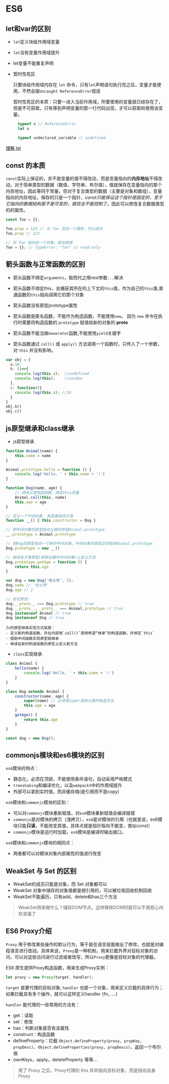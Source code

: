 # ES6

## let和var的区别

- `let`定义块级作用域变量

- `let`没有变量作用域提升

- let变量不能重复声明

- 暂时性死区

  只要块级作用域内存在 `let` 命令，只有`let`声明语句执行完之后，变量才能使用，不然会报`Uncaught ReferenceError`错误

  暂时性死区的本质：只要一进入当前作用域，所要使用的变量就已经存在了，但是不可获取，只有等到声明变量的那一行代码出现，才可以获取和使用该变量。

  ``` js
    typeof x // ReferenceError
    let x

    typeof undeclared_variable // undefined
  ```

[理解 let](https://fangyinghang.com/let-in-js/)

## const 的本质

`const`实际上保证的，并不是变量的值不得改动，而是变量指向的**内存地址**不得改动。对于简单类型的数据（数值、字符串、布尔值），值就保存在变量指向的那个内存地址，因此等同于常量。但对于复合类型的数据（主要是对象和数组），变量指向的内存地址，保存的只是一个指针，*const只能保证这个指针是固定的，至于它指向的数据结构是不是可变的，就完全不能控制了*。因此可以修改复合数据类型的的属性。

``` js
const foo = {};

foo.prop = 123 // 为 foo 添加一个属性，可以成功
foo.prop // 123

// 将 foo 指向另一个对象，就会报错
foo = {}; // TypeError: "foo" is read-only
```

## 箭头函数与正常函数的区别

- 箭头函数不绑定`arguments`，取而代之用rest参数`...`解决

- 箭头函数不绑定this，会捕获其所在的上下文的`this`值，作为自己的`this`值,普通函数的`this`指向调用它的那个对象

- 箭头函数没有原型prototype属性

- 箭头函数是匿名函数，不能作为构造函数，不能使用`new`。 因为 `new` 命令在执行时需要将构造函数的 `prototype` 赋值给新的对象的 __proto__

- 箭头函数不能当做`Generator`函数,不能使用`yield`关键字

- 箭头函数通过 `call()` 或 `apply()` 方法调用一个函数时，只传入了一个参数，对 `this` 并没有影响。

``` js
var obj = {
  a:10,
  b: ()=>{
    console.log(this.a);  //undefined
    console.log(this);    //window
  },
  c: function(){
    console.log(this.a); //10
  }
}
obj.b()
obj.c()
```

## js原型继承和class继承

- js原型继承

``` js
function Animal(name) {
    this.name = name
}

Animal.prototype.hello = function () {
    console.log('Hello, ' + this.name + '!')
}

function Dog(name, age) {
    // 调用父类构造函数，绑定this变量
    Animal.call(this, name)
    this.age = age
}

// 定义一个中间对象, 构造器指向子类
function __() { this.constructor = Dog }

// 把中间对象的原型指向父类的原型Animal.prototype
__.prototype = Animal.prototype

// 把Dog的原型指向一个新的中间对象，中间对象的原型正好指向Animal.prototype
Dog.prototype = new __()

// 继续在子类原型(即新创建的中间对象)上定义方法
Dog.prototype.getAge = function () {
    return this.age
}

var dog = new Dog('哈士奇', 2);
dog.name // '哈士奇'
dog.age // 2

// 验证原型:
dog.__proto__ === Dog.prototype // true
dog.__proto__.__proto__ === Animal.prototype // true
dog instanceof Animal // true
dog instanceof Dog // true
```

    Js的原型继承实现方式就是：
    - 定义新的构造函数，并在内部用`call()`调用希望“继承”的构造函数，并绑定`this`
    - 借助中间函数实现原型链继承
    - 继续在新的构造函数的原型上定义新方法

- `class`实现继承

``` js
class Animal {
    hello(name) {
        console.log('Hello, ' + this.name + '!')
    }
}

class Dog extends Animal {
    constructor(name, age) {
        super(name) // 必须用super调用父类的构造方法
        this.age = age
    }
    getAge() {
        return this.age
    }
}

const dog = new Dog();
```

## commonjs模块和es6模块的区别

`es6`模块的特点：

- 静态化，必须在顶部，不能使用条件语句，自动采用严格模式
- `treeshaking`和编译优化，以及`webpack3`中的作用域提升
- 外部可以拿到实时值，而非缓存值(是引用而不是copy)

`es6`模块和`commonjs`模块的区别：

- 可以对`commonjs`模块重新赋值，对`es6`模块重新赋值会编译报错
- `commonjs`是对模块的拷贝（浅拷贝），`es6`是对模块的引用（也就是说，es6模块只能**只读**，不能改变其值，具体点就是指针指向不能变，类似const）
- `commonjs`模块是运行时加载，`es6`模块是编译时输出接口。

`es6`模块和`commonjs`模块的相同点：

- 两者都可以对模块对象内部属性的值进行改变

## WeakSet 与 Set 的区别

- WeakSet的成员只能是对象，而 Set 对象都可以
- WeakSet 对象中储存的对象值都是弱引用的，可以被垃圾回收机制回收
- WeakSet不能遍历，只有add、delete和has三个方法

> WeakSet用来做什么？储存DOM节点，这样移除DOM时就可以不用担心内存泄漏了

## ES6 Proxy介绍

`Proxy` 用于修改某些操作的默认行为，等于是在语言层面做出了修改，也就是对编程语言进行改动。具体来说，`Proxy`是一种机制，用来拦截外界对目标对象的访问，可以对这些访问进行过滤或者改写，所以`Proxy`更像是目标对象的代理器。

ES6 原生提供Proxy构造函数，用来生成Proxy实例：

``` js
let proxy = new Proxy(target, handler);
```

`target` 是要代理的目标对象;
`handler` 也是一个对象，用来定义拦截的具体行为；如果拦截具有多个操作，就可以这样定义handler {fn, ….}

`handler` 能代理的一些常用的方法有：

- get：读取
- set：修改
- has：判断对象是否有该属性
- construct：构造函数
- defineProperty：拦截 `Object.defineProperty(proxy, propKey, propDesc)`、`Object.defineProperties(proxy, propDescs)`，返回一个布尔值
- ownKeys，apply，deleteProperty 等等...

> 用了 Proxy 之后，Proxy代理的 this 并非指向目标对象，而是指向自身Proxy
